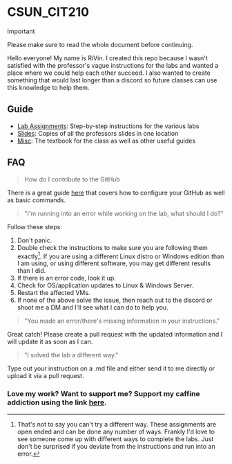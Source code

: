 # CSUN_CIT210

> [!IMPORTANT]
> Please make sure to read the whole document before continuing.

Hello everyone! My name is RiVin. I created this repo because I wasn't satisfied with the professor's vague instructions for the labs and wanted a place where we could help each other succeed. I also wanted to create something that would last longer than a discord so future classes can use this knowledge to help them.

## Guide
- [Lab Assignments](https://github.com/TheOneandOnlyRiVin/CSUN_CIT210/tree/main/Lab%20Assigments): Step-by-step instructions for the various labs
- [Slides](https://github.com/TheOneandOnlyRiVin/CSUN_CIT210/tree/main/Slides): Copies of all the professors slides in one location
- [Misc](https://github.com/TheOneandOnlyRiVin/CSUN_CIT210/tree/main/Misc): The textbook for the class as well as other useful guides

## FAQ

> How do I contribute to the GitHub

There is a great guide [here](Misc/GitHub%20Setup.md) that covers how to configure your GitHub as well as basic commands.

> "I'm running into an error while working on the lab, what should I do?"

Follow these steps:
1. Don't panic.
1. Double check the instructions to make sure you are following them exactly[^1]. If you are using a different Linux distro or Windows edition than I am using, or using different software, you may get different results than I did.
1. If there is an error code, look it up.
1. Check for OS/application updates to Linux & Windows Server.
1. Restart the affected VMs.
1. If none of the above solve the issue, then reach out to the discord or shoot me a DM and I'll see what I can do to help you.

[^1]: That's not to say you can't try a different way. These assignments are open ended and can be done any number of ways. Frankly I'd love to see someone come up with different ways to complete the labs. Just don't be surprised if you deviate from the instructions and run into an error.

> "You made an error/there's missing information in your instructions."

Great catch! Please create a pull request with the updated information and I will update it as soon as I can.

> "I solved the lab a different way."

Type out your instruction on a .md file and either send it to me directly or upload it via a pull request.

### Love my work? Want to support me? Support my caffine addiction using the link [here](https://www.paypal.com/paypalme/YesthatRVincent).